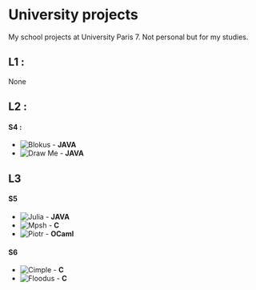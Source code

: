 # University projects
My school projects at University Paris 7. Not personal but for my studies.

## L1 :
 None

## L2 :

#### S4 :
 * ![Blokus](https://github.com/elusyo/School_projects/tree/master/Blokus) - **JAVA** 
 * ![Draw Me](https://github.com/elusyo/School_projects/tree/master/Draw-me) - **JAVA**

## L3

#### S5
 * ![Julia](https://github.com/elusyo/School_projects/tree/master/Julia) - **JAVA** 
 * ![Mpsh](https://github.com/elusyo/School_projects/tree/master/Mpsh) - **C** 
 * ![Piotr](https://github.com/elusyo/School_projects/tree/master/Piotr) - **OCaml** 

#### S6
 * ![Cimple](https://github.com/kolibs/School_projects/tree/master/Cimple) - **C**
 * ![Floodus](https://github.com/kolibs/School_projects/tree/master/Floodus) - **C**
